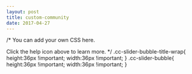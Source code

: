```yaml
---
layout: post
title: custom-community
date: 2017-04-27
---
```


/*
You can add your own CSS here.

Click the help icon above to learn more.
*/
.cc-slider-bubble-title-wrap{ 
 height:36px !important;
 width:36px !important;
}
.cc-slider-bubble{ 
 height:36px !important;
 width:36px !important;
}